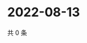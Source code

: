 # 2022-08-13

共 0 条

<!-- BEGIN WEIBO -->
<!-- 最后更新时间 Sat Aug 13 2022 09:17:46 GMT+0800 (China Standard Time) -->

<!-- END WEIBO -->
